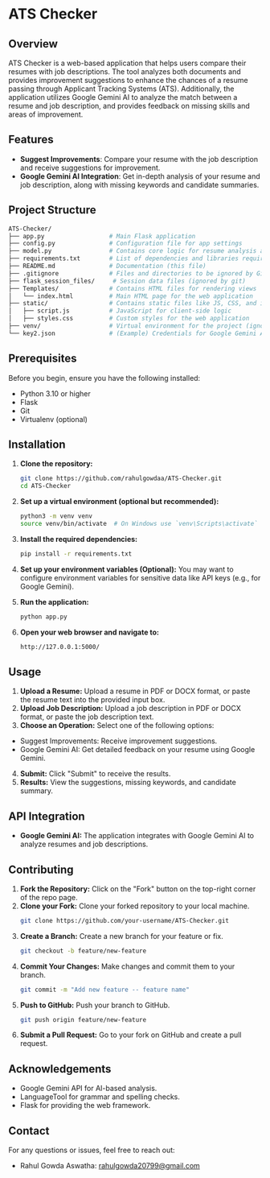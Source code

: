 
# ATS Checker

## Overview
ATS Checker is a web-based application that helps users compare their resumes with job descriptions. The tool analyzes both documents and provides improvement suggestions to enhance the chances of a resume passing through Applicant Tracking Systems (ATS). Additionally, the application utilizes Google Gemini AI to analyze the match between a resume and job description, and provides feedback on missing skills and areas of improvement.

## Features
- **Suggest Improvements**: Compare your resume with the job description and receive suggestions for improvement.
- **Google Gemini AI Integration**: Get in-depth analysis of your resume and job description, along with missing keywords and candidate summaries.

## Project Structure

```bash
ATS-Checker/
├── app.py                  # Main Flask application
├── config.py               # Configuration file for app settings
├── model.py                # Contains core logic for resume analysis and Google Gemini API integration
├── requirements.txt        # List of dependencies and libraries required
├── README.md               # Documentation (this file)
├── .gitignore              # Files and directories to be ignored by Git
├── flask_session_files/     # Session data files (ignored by git)
├── Templates/              # Contains HTML files for rendering views
│   └── index.html          # Main HTML page for the web application
├── static/                 # Contains static files like JS, CSS, and images
│   ├── script.js           # JavaScript for client-side logic
│   ├── styles.css          # Custom styles for the web application
├── venv/                   # Virtual environment for the project (ignored by git)
└── key2.json               # (Example) Credentials for Google Gemini API
```
## Prerequisites
Before you begin, ensure you have the following installed:
- Python 3.10 or higher
- Flask
- Git
- Virtualenv (optional)

## Installation

1. **Clone the repository:**
   ```bash
   git clone https://github.com/rahulgowdaa/ATS-Checker.git
   cd ATS-Checker
   ```

2. **Set up a virtual environment (optional but recommended):**
    ```bash
    python3 -m venv venv
    source venv/bin/activate  # On Windows use `venv\Scripts\activate`
    ```
3. **Install the required dependencies:**
    ```bash 
    pip install -r requirements.txt
    ```
4. **Set up your environment variables (Optional):** 
You may want to configure environment variables for sensitive data like API keys (e.g., for Google Gemini).

5. **Run the application:**
    ```bash
    python app.py
    ```
6. **Open your web browser and navigate to:**
    ```bash
    http://127.0.0.1:5000/
    ```

## Usage
1. **Upload a Resume:** Upload a resume in PDF or DOCX format, or paste the resume text into the provided input box.
2. **Upload Job Description:** Upload a job description in PDF or DOCX format, or paste the job description text.
3. **Choose an Operation:** Select one of the following options:
- Suggest Improvements: Receive improvement suggestions.
- Google Gemini AI: Get detailed feedback on your resume using Google Gemini.
4. **Submit:** Click "Submit" to receive the results.
5. **Results:** View the suggestions, missing keywords, and candidate summary.


## API Integration
- **Google Gemini AI:** The application integrates with Google Gemini AI to analyze resumes and job descriptions.

## Contributing
1. **Fork the Repository:** Click on the "Fork" button on the top-right corner of the repo page.
2. **Clone your Fork:** Clone your forked repository to your local machine.
    ```bash 
    git clone https://github.com/your-username/ATS-Checker.git
    ```
3. **Create a Branch:** Create a new branch for your feature or fix.
    ```bash
    git checkout -b feature/new-feature
    ```
4. **Commit Your Changes:** Make changes and commit them to your branch. 
    ```bash
    git commit -m "Add new feature -- feature name"
    ```
5. **Push to GitHub:** Push your branch to GitHub.
    ```bash
    git push origin feature/new-feature
    ```
6. **Submit a Pull Request:** Go to your fork on GitHub and create a pull request.

## Acknowledgements

- Google Gemini API for AI-based analysis.
- LanguageTool for grammar and spelling checks.
- Flask for providing the web framework.

## Contact
For any questions or issues, feel free to reach out:
- Rahul Gowda Aswatha: rahulgowda20799@gmail.com